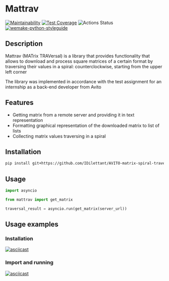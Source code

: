 # Mattrav

[![Maintainability](https://api.codeclimate.com/v1/badges/3535a537d8ebbc6ce79c/maintainability)](https://codeclimate.com/github/IDilettant/AVITO-matrix-spiral-traversal/maintainability)
[![Test Coverage](https://api.codeclimate.com/v1/badges/3535a537d8ebbc6ce79c/test_coverage)](https://codeclimate.com/github/IDilettant/AVITO-matrix-spiral-traversal/test_coverage)
![Actions Status](https://github.com/IDilettant/AVITO-matrix-spiral-traversal/workflows/tests%20and%20lints/badge.svg)
[![wemake-python-styleguide](https://img.shields.io/badge/style-wemake-000000.svg)](https://github.com/wemake-services/wemake-python-styleguide)


## Description
Mattrav (MATrix TRAVersal) is a library that provides functionality that allows to download 
and process square matrices of a certain format by traversing their values in a spiral: 
counterclockwise, starting from the upper left corner

The library was implemented in accordance with the test assignment for an internship as a back-end developer from Avito

## Features
- Getting matrix from a remote server and providing it in text representation
- Formatting graphical representation of the downloaded matrix to list of lists
- Collecting matrix values traversing in a spiral

## Installation
```bash
pip install git+https://github.com/IDilettant/AVITO-matrix-spiral-traversal.git
```

## Usage
```python
import asyncio

from mattrav import get_matrix

traversal_result = asyncio.run(get_matrix(server_url))
```

## Usage examples

### Installation
[![asciicast](https://asciinema.org/a/azGIm60fP78u9tVAQ4ukl5j0i.svg)](https://asciinema.org/a/azGIm60fP78u9tVAQ4ukl5j0i)

### Import and running
[![asciicast](https://asciinema.org/a/qCWX7w3shiA9Mv5BtcLwbMbtp.svg)](https://asciinema.org/a/qCWX7w3shiA9Mv5BtcLwbMbtp)
